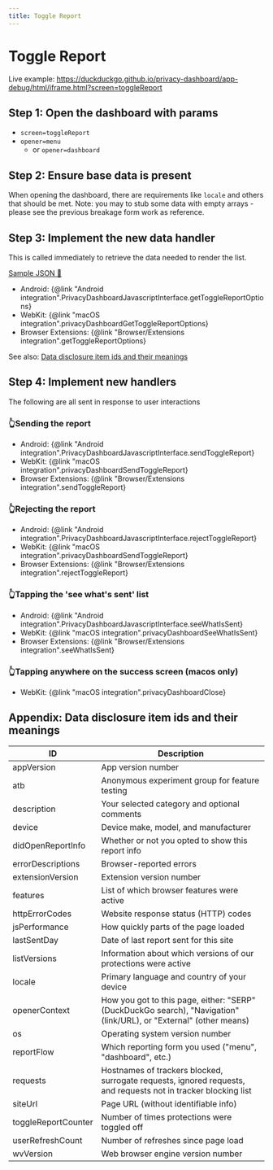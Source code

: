 ```yaml
---
title: Toggle Report
---
```


# Toggle Report

Live example: https://duckduckgo.github.io/privacy-dashboard/app-debug/html/iframe.html?screen=toggleReport

## Step 1: Open the dashboard with params

-   `screen=toggleReport`
-   `opener=menu`
    -   or `opener=dashboard`

## Step 2: Ensure base data is present

When opening the dashboard, there are requirements like `locale` and others that should be met.
Note: you may to stub some data with empty arrays - please see the previous breakage form work as reference.

## Step 3: Implement the **new** data handler

This is called immediately to retrieve the data needed to render the list.

[Sample JSON 📝](../schema/__fixtures__/toggle-report-screen.json)

-   Android: {@link "Android integration".PrivacyDashboardJavascriptInterface.getToggleReportOptions}
-   WebKit: {@link "macOS integration".privacyDashboardGetToggleReportOptions}
-   Browser Extensions: {@link "Browser/Extensions integration".getToggleReportOptions}

See also: [Data disclosure item ids and their meanings](#appendix-data-disclosure-item-ids-and-their-meanings)

## Step 4: Implement new handlers

The following are all sent in response to user interactions

### 👆Sending the report

-   Android: {@link "Android integration".PrivacyDashboardJavascriptInterface.sendToggleReport}
-   WebKit: {@link "macOS integration".privacyDashboardSendToggleReport}
-   Browser Extensions: {@link "Browser/Extensions integration".sendToggleReport}

### 👆Rejecting the report

-   Android: {@link "Android integration".PrivacyDashboardJavascriptInterface.rejectToggleReport}
-   WebKit: {@link "macOS integration".privacyDashboardSendToggleReport}
-   Browser Extensions: {@link "Browser/Extensions integration".rejectToggleReport}

### 👆Tapping the 'see what's sent' list

-   Android: {@link "Android integration".PrivacyDashboardJavascriptInterface.seeWhatIsSent}
-   WebKit: {@link "macOS integration".privacyDashboardSeeWhatIsSent}
-   Browser Extensions: {@link "Browser/Extensions integration".seeWhatIsSent}

### 👆Tapping anywhere on the success screen (macos only)

-   WebKit: {@link "macOS integration".privacyDashboardClose}

## Appendix: Data disclosure item ids and their meanings

| ID                  | Description                                                                                                        |
| ------------------- | ------------------------------------------------------------------------------------------------------------------ |
| appVersion          | App version number                                                                                                 |
| atb                 | Anonymous experiment group for feature testing                                                                     |
| description         | Your selected category and optional comments                                                                       |
| device              | Device make, model, and manufacturer                                                                               |
| didOpenReportInfo   | Whether or not you opted to show this report info                                                                  |
| errorDescriptions   | Browser-reported errors                                                                                            |
| extensionVersion    | Extension version number                                                                                           |
| features            | List of which browser features were active                                                                         |
| httpErrorCodes      | Website response status (HTTP) codes                                                                               |
| jsPerformance       | How quickly parts of the page loaded                                                                               |
| lastSentDay         | Date of last report sent for this site                                                                             |
| listVersions        | Information about which versions of our protections were active                                                    |
| locale              | Primary language and country of your device                                                                        |
| openerContext       | How you got to this page, either: "SERP" (DuckDuckGo search), "Navigation" (link/URL), or "External" (other means) |
| os                  | Operating system version number                                                                                    |
| reportFlow          | Which reporting form you used ("menu", "dashboard", etc.)                                                          |
| requests            | Hostnames of trackers blocked, surrogate requests, ignored requests, and requests not in tracker blocking list     |
| siteUrl             | Page URL (without identifiable info)                                                                               |
| toggleReportCounter | Number of times protections were toggled off                                                                       |
| userRefreshCount    | Number of refreshes since page load                                                                                |
| wvVersion           | Web browser engine version number                                                                                  |
